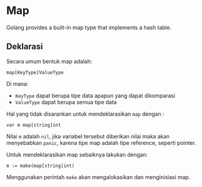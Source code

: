 # Map

Golang provides a built-in map type that implements a hash table.

## Deklarasi

Secara umum bentuk map adalah:

```
map[KeyType]ValueType
```

Di mana:
* ```KeyType``` dapat berupa tipe data apapun yang dapat dikomparasi
* ```ValueType``` dapat berupa semua tipe data

Hal yang tidak disarankan untuk mendeklarasikan ```map``` dengan :

```
var m map[string]int
```

Nilai ```m``` adalah ```nil```, jika variabel tersebut diberikan nilai maka akan menyebabkan ```panic```, karena tipe map adalah tipe reference, seperti pointer.

Untuk mendeklarasikan map sebaiknya lakukan dengan:

```
m := make(map[string]int)
```

Menggunakan perintah ```make``` akan mengalokasikan dan menginisiasi map.